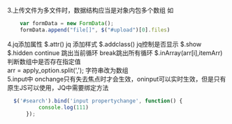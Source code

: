 
3.上传文件为多文件时，数据结构应当是对象内包多个数组 如<br>
```javascript
    var formData = new FormData();
    formData.append("file[]", $("#upload")[0].files)
```
4.jq添加属性 $.attr()  jq 添加样式 $.addclass()  jq控制是否显示 $.show $.hidden
continue 跳出当前循环  break跳出所有循环
$.inArray(arr[i],itemArr) 判断数组中是否存在指定值     
arr = apply_option.split(','); 字符串改为数组  
5.input中 onchange只有失去焦点时才会生效，oninput可以实时生效，但是只有原生JS可以使用，JQ中需要绑定方法
```javascript
  $('#search').bind('input propertychange', function() {
          console.log(111)
      });
```

```javascript
```